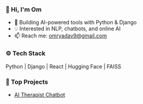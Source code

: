 
### 👋 Hi, I'm Om

- 🔭 Building AI-powered tools with Python & Django
- 💡 Interested in NLP, chatbots, and online AI
- 📫 Reach me: omryadav9@gmail.com

### ⚙️ Tech Stack
Python | Django | React | Hugging Face | FAISS

### 🚀 Top Projects
- [AI Therapist Chatbot](https://github.com/Omyadav19/HealBot)


